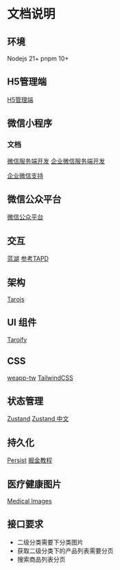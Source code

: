 # 文档说明

## 环境

Nodejs 21+
pnpm 10+

## H5管理端

[H5管理端](https://testpay.eh-med.com/zhfy/login)

## 微信小程序

### 文档

[微信服务端开发](https://developers.weixin.qq.com/miniprogram/dev/OpenApiDoc/)
[企业微信服务端开发](https://developer.work.weixin.qq.com/document/path/91201)

[企业微信支持](https://github.com/NervJS/taro-plugin-platform-weapp-qy)

## 微信公众平台

[微信公众平台](https://mp.weixin.qq.com/wxamp/home/guide?token=531739113&lang=zh_CN)

## 交互

[蓝湖](https://lanhuapp.com/web/#/item/project/stage?tid=ecd6277c-7331-439f-ae24-97fec186afb0&pid=3e60b410-3139-4450-a014-ba1c098c5517)
[参考TAPD](https://www.tapd.cn/tapd_fe/65038933/story/detail/1165038933001001137)

## 架构

[Tarojs](https://docs.taro.zone/docs/)

## UI 组件

[Taroify](https://taroify.github.io/taroify.com/introduce/)

## CSS

[weapp-tw](https://weapp-tw.icebreaker.top/docs/quick-start/v4/taro-vite)
[TailwindCSS](https://tailwindcss.com/)

## 状态管理

[Zustand](https://github.com/pmndrs/zustand)
[Zustand 中文](https://awesomedevin.github.io/zustand-vue/docs/introduce/start/zustand)

## 持久化

[Persist](https://zustand.docs.pmnd.rs/middlewares/persist)
[掘金教程](https://juejin.cn/post/7406247350668804105)

## 医疗健康图片

[Medical Images](https://www.svgrepo.com/collection/medical-and-health/)

## 接口要求

- 二级分类需要下分类图片
- 获取二级分类下的产品列表需要分页
- 搜索商品列表分页
